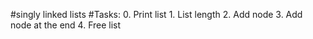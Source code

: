 #singly linked lists
#Tasks:
	0. Print list
	1. List length
	2. Add node
	3. Add node at the end
	4. Free list
